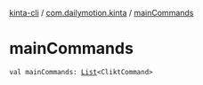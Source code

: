 [kinta-cli](../index.md) / [com.dailymotion.kinta](index.md) / [mainCommands](./main-commands.md)

# mainCommands

`val mainCommands: `[`List`](https://kotlinlang.org/api/latest/jvm/stdlib/kotlin.collections/-list/index.html)`<CliktCommand>`